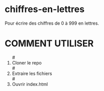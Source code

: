 # chiffres-en-lettres
Pour écrire des chiffres de 0 à 999 en lettres.
<h1>COMMENT UTILISER</h1>
<ol>
# <li>Cloner le repo</li>
# <li>Extraire les fichiers</li>
# <li>Ouvrir index.html</li>
</ol>

